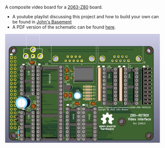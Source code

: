 A composite video board for a [2063-Z80](https://github.com/johnwinans/2063-Z80) board.

* A youtube playlist discussing this project and how to build your own can be found in 
[John's Basement](https://www.youtube.com/watch?v=oekucjDcNbA&list=PL3by7evD3F51Cf9QnsAEdgSQ4cz7HQZX5)
* A PDF version of the schematic can be found [here](2068-Z80-TMS9118.pdf).

![PC Board Image](2068-Z80-TMS9118.png "Composite video board for the 2063-Z80")
